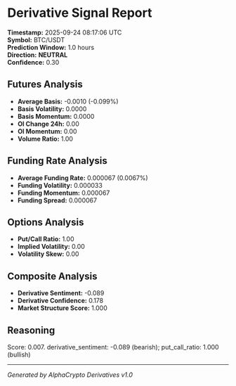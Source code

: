 # Derivative Signal Report

**Timestamp:** 2025-09-24 08:17:06 UTC  
**Symbol:** BTC/USDT  
**Prediction Window:** 1.0 hours  
**Direction:** **NEUTRAL**  
**Confidence:** 0.30

## Futures Analysis
- **Average Basis:** -0.0010 (-0.099%)
- **Basis Volatility:** 0.0000
- **Basis Momentum:** 0.0000
- **OI Change 24h:** 0.00
- **OI Momentum:** 0.00
- **Volume Ratio:** 1.00

## Funding Rate Analysis
- **Average Funding Rate:** 0.000067 (0.0067%)
- **Funding Volatility:** 0.000033
- **Funding Momentum:** 0.000067
- **Funding Spread:** 0.000067

## Options Analysis
- **Put/Call Ratio:** 1.00
- **Implied Volatility:** 0.00
- **Volatility Skew:** 0.00

## Composite Analysis
- **Derivative Sentiment:** -0.089
- **Derivative Confidence:** 0.178
- **Market Structure Score:** 1.000

## Reasoning
Score: 0.007. derivative_sentiment: -0.089 (bearish); put_call_ratio: 1.000 (bullish)

---
*Generated by AlphaCrypto Derivatives v1.0*
